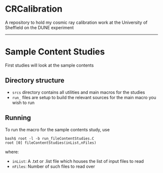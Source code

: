 # CRCalibration
A repository to hold my cosmic ray calibration work at the University of Sheffield on the DUNE experiment

---------------------------------------------------------------------------------------------------------

# Sample Content Studies
First studies will look at the sample contents 

## Directory structure
- `srcs` directory contains all utilities and main macros for the studies
- `run_` files are setup to build the relevant sources for the main macro you wish to run 

## Running
To run the macro for the sample contents study, use

    bash$ root -l -b run_fileContentStudies.C
    root [0] fileContentStudies(inList,nFiles)

where:

- `inList`: A .txt or .list file which houses the list of input files to read
- `nFiles`: Number of such files to read over

